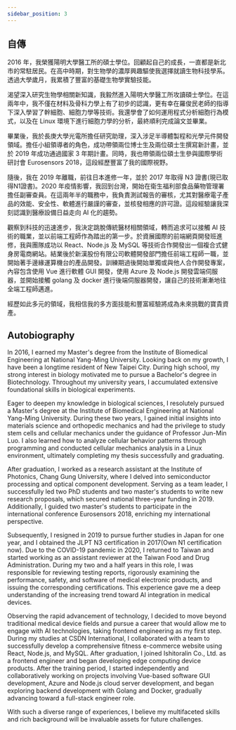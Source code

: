 ```yaml
---
sidebar_position: 3
---
```


## 自傳

2016 年，我榮獲陽明大學醫工所的碩士學位。回顧起自己的成長，一直都是新北市的常駐居民。在高中時期，對生物學的濃厚興趣驅使我選擇就讀生物科技學系。透過大學歲月，我累積了豐富的基礎生物學實驗技能。

渴望深入研究生物學相關新知識，我毅然進入陽明大學醫工所攻讀碩士學位。在這兩年中，我不僅在材料及骨科力學上有了初步的認識，更有幸在羅俊民老師的指導下深入學習了幹細胞、細胞力學等技術。我還學會了如何運用程式分析細胞行為模式，以及在 Linux 環境下進行細胞力學的分析，最終順利完成論文並畢業。

畢業後，我於長庚大學光電所擔任研究助理，深入涉足半導體製程和光學元件開發領域。擔任小組領導者的角色，成功帶領兩位博士生及兩位碩士生撰寫新計畫，並於 2019 年成功通過國家 3 年期計畫。同時，我也帶領兩位碩士生參與國際學術研討會 Eurosensors 2018，這段經歷豐富了我的國際視野。

隨後，我在 2019 年離職，前往日本進修一年，並於 2017 年取得 N3 證書(現已取得N1證書)。2020 年疫情影響，我回到台灣，開始在衛生福利部食品藥物管理署擔任副審查員。在這兩年半的職務中，我負責測試報告的審核，尤其對醫療電子產品的效能、安全性、軟體進行嚴謹的審查，並核發相應的許可證。這段經驗讓我深刻認識到醫療設備日益走向 AI 化的趨勢。

觀察到科技的迅速進步，我決定跳脫傳統醫材相關領域，轉而追求可以接觸 AI 技術的職業，並以前端工程師作為踏出的第一步。於資展國際的前端網頁開發班進修，我與團隊成功以 React、Node.js 及 MySQL 等技術合作開發出一個複合式健身房電商網站。結業後於新漢股份有限公司軟體開發部門擔任前端工程師一職，並開始著手邊緣運算機台的產品開發。訓練期過後開始單獨或與他人合作開發專案，內容包含使用 Vue 進行軟體 GUI 開發，使用 Azure 及 Node.js 開發雲端伺服器，並開始接觸 golang 及 docker 進行後端伺服器開發，讓自己的技術漸漸地往全端工程師邁進。

經歷如此多元的領域，我相信我的多方面技能和豐富經驗將成為未來挑戰的寶貴資產。


## Autobiography

In 2016, I earned my Master's degree from the Institute of Biomedical Engineering at National Yang-Ming University. Looking back on my growth, I have been a longtime resident of New Taipei City. During high school, my strong interest in biology motivated me to pursue a Bachelor's degree in Biotechnology. Throughout my university years, I accumulated extensive foundational skills in biological experiments.

Eager to deepen my knowledge in biological sciences, I resolutely pursued a Master's degree at the Institute of Biomedical Engineering at National Yang-Ming University. During these two years, I gained initial insights into materials science and orthopedic mechanics and had the privilege to study stem cells and cellular mechanics under the guidance of Professor Jun-Min Luo. I also learned how to analyze cellular behavior patterns through programming and conducted cellular mechanics analysis in a Linux environment, ultimately completing my thesis successfully and graduating.

After graduation, I worked as a research assistant at the Institute of Photonics, Chang Gung University, where I delved into semiconductor processing and optical component development. Serving as a team leader, I successfully led two PhD students and two master's students to write new research proposals, which secured national three-year funding in 2019. Additionally, I guided two master's students to participate in the international conference Eurosensors 2018, enriching my international perspective.

Subsequently, I resigned in 2019 to pursue further studies in Japan for one year, and I obtained the JLPT N3 certification in 2017(Own N1 certification now). Due to the COVID-19 pandemic in 2020, I returned to Taiwan and started working as an assistant reviewer at the Taiwan Food and Drug Administration. During my two and a half years in this role, I was responsible for reviewing testing reports, rigorously examining the performance, safety, and software of medical electronic products, and issuing the corresponding certifications. This experience gave me a deep understanding of the increasing trend toward AI integration in medical devices.

Observing the rapid advancement of technology, I decided to move beyond traditional medical device fields and pursue a career that would allow me to engage with AI technologies, taking frontend engineering as my first step. During my studies at CSDN International, I collaborated with a team to successfully develop a comprehensive fitness e-commerce website using React, Node.js, and MySQL. After graduation, I joined Ishitoralin Co., Ltd. as a frontend engineer and began developing edge computing device products. After the training period, I started independently and collaboratively working on projects involving Vue-based software GUI development, Azure and Node.js cloud server development, and began exploring backend development with Golang and Docker, gradually advancing toward a full-stack engineer role.

With such a diverse range of experiences, I believe my multifaceted skills and rich background will be invaluable assets for future challenges.
